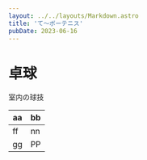 ```yaml
---
layout: ../../layouts/Markdown.astro
title: 'て～ボーテニス'
pubDate: 2023-06-16
---
```


# 卓球 

室内の球技

|aa|bb|
|-|-|
|ff|nn|
|gg|PP|